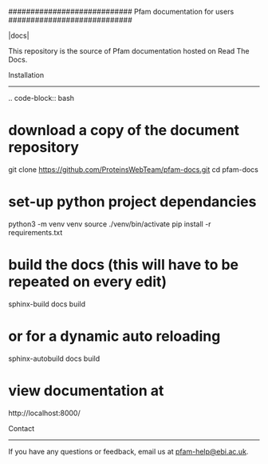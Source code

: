 ############################
Pfam documentation for users
############################

|docs|

This repository is the source of Pfam documentation hosted on Read The Docs.

Installation
************

.. code-block:: bash

  # download a copy of the document repository
  git clone https://github.com/ProteinsWebTeam/pfam-docs.git
  cd pfam-docs
  # set-up python project dependancies
  python3 -m venv venv
  source ./venv/bin/activate
  pip install -r requirements.txt
  # build the docs (this will have to be repeated on every edit)
  sphinx-build docs build
  # or for a dynamic auto reloading
  sphinx-autobuild docs build
  # view documentation at
  http://localhost:8000/

Contact
*******

If you have any questions or feedback, email us at pfam-help@ebi.ac.uk.
